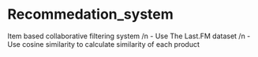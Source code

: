 # Recommedation_system

Item based collaborative filtering system
/n - Use The Last.FM dataset
/n - Use cosine similarity to calculate similarity of each product
